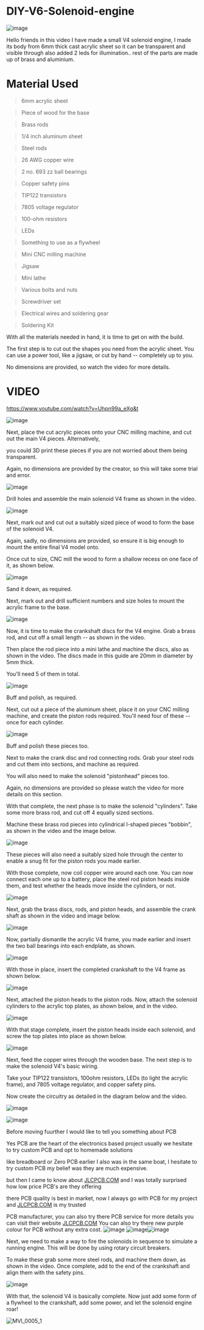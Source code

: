 # DIY-V6-Solenoid-engine



![image](https://user-images.githubusercontent.com/19898602/135963348-64a635f6-800f-4e4e-9ccd-2fbc55fde78f.png)

Hello friends in this video I have made a small V4 solenoid engine, I made its body from 6mm thick cast acrylic sheet so it can be transparent and visible through also added 2 leds for illumination.. 
rest of the parts are made up of brass and aluminium.

# Material Used 


> 6mm acrylic sheet

> Piece of wood for the base


> Brass rods


> 1/4 inch aluminum sheet


> Steel rods


> 26 AWG copper wire


> 2 no. 693 zz ball bearings


> Copper safety pins


> TIP122 transistors


> 7805 voltage regulator


> 100-ohm resistors


> LEDs


> Something to use as a flywheel


> Mini CNC milling machine


> Jigsaw


> Mini lathe


> Various bolts and nuts


> Screwdriver set


> Electrical wires and soldering gear


> Soldering Kit

With all the materials needed in hand, it is time to get on with the build. 

The first step is to cut out the shapes you need from the acrylic sheet. You can use a power tool, like a jigsaw, or cut by hand -- completely up to you. 

No dimensions are provided, so watch the video for more details. 


# VIDEO

https://www.youtube.com/watch?v=Uhpn99a_eXg&t

![image](https://user-images.githubusercontent.com/19898602/135963654-8c2b8734-4c5c-4162-a9cc-70a8e89f54c1.png)


Next, place the cut acrylic pieces onto your CNC milling machine, and cut out the main V4 pieces. Alternatively, 

you could 3D print these pieces if you are not worried about them being transparent. 

Again, no dimensions are provided by the creator, so this will take some trial and error.

![image](https://user-images.githubusercontent.com/19898602/135963676-1a8fd224-aa2c-4783-92f4-379021679476.png)



Drill holes and assemble the main solenoid V4 frame as shown in the video. 

![image](https://user-images.githubusercontent.com/19898602/135963715-ba355bc4-a71b-4c28-bc76-8e88660064d4.png)


Next, mark out and cut out a suitably sized piece of wood to form the base of the solenoid V4. 

Again, sadly, no dimensions are provided, so ensure it is big enough to mount the entire final V4 model onto. 

Once cut to size, CNC mill the wood to form a shallow recess on one face of it, as shown below. 

![image](https://user-images.githubusercontent.com/19898602/135963743-1c8b1ce9-8c24-495c-aa4c-906eb3c20b51.png)


Sand it down, as required.

Next, mark out and drill sufficient numbers and size holes to mount the acrylic frame to the base. 

![image](https://user-images.githubusercontent.com/19898602/135963772-8f1578a9-b5c1-4f21-8f8c-04bebcc8811a.png)


Now, it is time to make the crankshaft discs for the V4 engine. Grab a brass rod, and cut off a small length --  as shown in the video.

Then place the rod piece into a mini lathe and machine the discs, also as shown in the video. The discs made in this guide are 20mm in diameter by 5mm thick. 

You'll need 5 of them in total. 

![image](https://user-images.githubusercontent.com/19898602/135963787-dbd4d6a9-620d-4a0d-b07d-6c388a26f3be.png)

Buff and polish, as required. 

Next, cut out a piece of the aluminum sheet, place it on your CNC milling machine, and create the piston rods required. 
You'll need four of these -- once for each cylinder. 


![image](https://user-images.githubusercontent.com/19898602/135963823-ec7ca41a-27cc-4246-a533-261139b7fc8e.png)


Buff and polish these pieces too. 

Next to make the crank disc and rod connecting rods. Grab your steel rods and cut them into sections, and machine as required. 

You will also need to make the solenoid "pistonhead" pieces too. 

Again, no dimensions are provided so please watch the video for more details on this section. 

With that complete, the next phase is to make the solenoid "cylinders". Take some more brass rod, and cut off 4 equally sized sections. 

Machine these brass rod pieces into cylindrical I-shaped pieces "bobbin", as shown in the video and the image below. 

![image](https://user-images.githubusercontent.com/19898602/135963855-72a7a84b-f49f-400f-bb71-0db32a1db1ed.png)

These pieces will also need a suitably sized hole through the center to enable a snug fit for the piston rods you made earlier. 

With those complete, now coil copper wire around each one. You can now connect each one up to a battery, place the steel rod piston heads inside them, and test whether the heads move inside the cylinders, or not. 

![image](https://user-images.githubusercontent.com/19898602/135963870-0e92e958-bbce-4cee-a891-3fdea4c832a5.png)


Next, grab the brass discs, rods, and piston heads, and assemble the crank shaft as shown in the video and image below. 

![image](https://user-images.githubusercontent.com/19898602/135963883-0dd056e5-c89e-42b6-9e30-6ac4d1affcaa.png)


Now, partially dismantle the acrylic V4 frame, you made earlier and insert the two ball bearings into each endplate, as shown. 

![image](https://user-images.githubusercontent.com/19898602/135963898-9fabaa4c-96f3-4774-a6ca-44f0db7ff4dc.png)


With those in place, insert the completed crankshaft to the V4 frame as shown below. 

![image](https://user-images.githubusercontent.com/19898602/135963918-dfa41d03-11cd-44ee-8cfe-ab4053753205.png)


Next, attached the piston heads to the piston rods. Now, attach the solenoid cylinders to the acrylic top plates, as shown below, and in the video. 

![image](https://user-images.githubusercontent.com/19898602/135963944-bbe30fcd-d1ac-4449-bf19-582250741a7a.png)


With that stage complete, insert the piston heads inside each solenoid, and screw the top plates into place as shown below. 

![image](https://user-images.githubusercontent.com/19898602/135963953-013b535e-425b-4ed0-a22f-4f5b3f3bce1f.png)


Next, feed the copper wires through the wooden base. The next step is to make the solenoid V4's basic wiring.

Take your TIP122 transistors, 100ohm resistors, LEDs (to light the acrylic frame), and 7805 voltage regulator, and copper safety pins. 

Now create the circuitry as detailed in the diagram below and the video. 

![image](https://user-images.githubusercontent.com/19898602/135963982-854e03f1-2209-405e-bcf4-3b4fc9720b8e.png)


![image](https://user-images.githubusercontent.com/19898602/135963991-ab069b54-8a5a-47bc-be6d-c78df3366dba.png)

Before moving fuurther I would like to tell you something about PCB

Yes PCB are the heart of the electronics based project usually we hesitate to try custom PCB and opt to homemade solutions

like breadboard or Zero PCB earlier I also was in the same boat, I hesitate to try custom PCB my belief was they are much expensive.

but then I came to know about [JLCPCB.COM](https://jlcpcb.com/IAT) and I was totally surprised how low price PCB's are they offering 

there PCB quality is best in market, now I always go with PCB for my project and [JLCPCB.COM](https://jlcpcb.com/IAT) is my trusted 

PCB manufacturer, you can also try there PCB service for more details you can visit their website [JLCPCB.COM](https://jlcpcb.com/IAT)
You can also try there new purple colour for PCB without any extra cost.
![image](https://user-images.githubusercontent.com/19898602/134336832-cb9953e9-02a6-4ff7-9d27-2caad10fe7c7.png)
![image](https://user-images.githubusercontent.com/19898602/130722577-c30b7b43-ea89-4847-9c6b-058f9fabeda3.png)![image](https://user-images.githubusercontent.com/19898602/130722585-b5268db1-5f17-428f-ba60-b823140f2a70.png)



Next, we need to make a way to fire the solenoids in sequence to simulate a running engine. This will be done by using rotary circuit breakers. 

To make these grab some more steel rods, and machine them down, as shown in the video. Once complete, add to the end of the crankshaft and align them with the safety pins. 

![image](https://user-images.githubusercontent.com/19898602/135964062-850bd88d-9df6-4985-9844-4cc73569f722.png)

With that, the solenoid V4 is basically complete. Now just add some form of a flywheel to the crankshaft, add some power, and let the solenoid engine roar!


![MVI_0005_1](https://user-images.githubusercontent.com/19898602/149893195-65316475-0e0f-4c13-85f4-c2d9a27eb7a5.gif)

